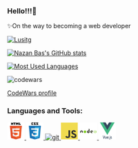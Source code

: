 ### Hello!!!👋

✨On the way to becoming a web developer

[![Lusitg](https://raw.githubusercontent.com/vic1707/vic1707/output/github-snake-dark.svg)](https://raw.githubusercontent.com/vic1707/vic1707/output/github-snake-dark.svg)


[![Nazan Bas's GitHub stats](https://github-readme-stats.vercel.app/api?username=NazanB&bg_color=303446&text_color=c6d0f5&icon_color=ca9ee6&title_color=81c8be)](https://github-readme-stats.vercel.app/api?username=NazanB&bg_color=303446&text_color=c6d0f5&icon_color=ca9ee6&title_color=81c8be)

[![Most Used Languages](https://github-readme-stats.vercel.app/api/top-langs/?username=NazanB&layout=compact&bg_color=303446&text_color=c6d0f5&icon_color=ca9ee6&title_color=81c8be)](https://github-readme-stats.vercel.app/api/top-langs/?username=NazanB&layout=compact&bg_color=303446&text_color=c6d0f5&icon_color=ca9ee6&title_color=81c8be)

![codewars](https://www.codewars.com/users/NazanB/badges/small)

[CodeWars profile](https://www.codewars.com/users/NazanB)


<h3 align="left">Languages and Tools:</h3>
<p align="left">
  
 <a href="https://www.w3.org/html/" target="_blank" rel="noreferrer">
    <img src="https://raw.githubusercontent.com/devicons/devicon/master/icons/html5/html5-original-wordmark.svg" alt="html5" width="40" height="40" />
  </a>
  
  <a href="https://www.w3schools.com/css/" target="_blank" rel="noreferrer">
    <img src="https://raw.githubusercontent.com/devicons/devicon/master/icons/css3/css3-original-wordmark.svg" alt="css3" width="40" height="40" />
  </a>
  
  <a href="https://git-scm.com/" target="_blank" rel="noreferrer">
    <img src="https://www.vectorlogo.zone/logos/git-scm/git-scm-icon.svg" alt="git" width="40" height="40" />
  </a>
  
  <a href="https://developer.mozilla.org/en-US/docs/Web/JavaScript" target="_blank" rel="noreferrer">
    <img src="https://raw.githubusercontent.com/devicons/devicon/master/icons/javascript/javascript-original.svg" alt="javascript" width="40" height="40" />
  </a>
  
  <a href="https://nodejs.org" target="_blank" rel="noreferrer">
    <img src="https://raw.githubusercontent.com/devicons/devicon/master/icons/nodejs/nodejs-original-wordmark.svg" alt="nodejs" width="40" height="40" />
  </a>
  
  <a href="https://vuejs.org/" target="_blank" rel="noreferrer">
    <img src="https://raw.githubusercontent.com/devicons/devicon/master/icons/vuejs/vuejs-original-wordmark.svg" alt="vuejs" width="40" height="40" />
 
</p>
